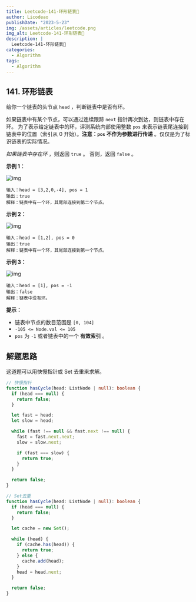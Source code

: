 ```yaml
---
title: Leetcode-141-环形链表📌
author: Licodeao
publishDate: "2023-5-23"
img: /assets/articles/leetcode.png
img_alt: Leetcode-141-环形链表📌
description: |
  Leetcode-141-环形链表📌
categories:
  - Algorithm
tags:
  - Algorithm
---
```


## 141. 环形链表

给你一个链表的头节点 `head` ，判断链表中是否有环。

如果链表中有某个节点，可以通过连续跟踪 `next` 指针再次到达，则链表中存在环。 为了表示给定链表中的环，评测系统内部使用整数 `pos` 来表示链表尾连接到链表中的位置（索引从 0 开始）。**注意：`pos` 不作为参数进行传递** 。仅仅是为了标识链表的实际情况。

_如果链表中存在环_ ，则返回 `true` 。 否则，返回 `false` 。

**示例 1：**

![img](https://assets.leetcode-cn.com/aliyun-lc-upload/uploads/2018/12/07/circularlinkedlist.png)

```
输入：head = [3,2,0,-4], pos = 1
输出：true
解释：链表中有一个环，其尾部连接到第二个节点。
```

**示例 2：**

![img](https://assets.leetcode-cn.com/aliyun-lc-upload/uploads/2018/12/07/circularlinkedlist_test2.png)

```
输入：head = [1,2], pos = 0
输出：true
解释：链表中有一个环，其尾部连接到第一个节点。
```

**示例 3：**

![img](https://assets.leetcode-cn.com/aliyun-lc-upload/uploads/2018/12/07/circularlinkedlist_test3.png)

```
输入：head = [1], pos = -1
输出：false
解释：链表中没有环。
```

**提示：**

- 链表中节点的数目范围是 `[0, 104]`
- `-105 <= Node.val <= 105`
- `pos` 为 `-1` 或者链表中的一个 **有效索引** 。

## 解题思路

这道题可以用快慢指针或 Set 去重来求解。

```typescript
// 快慢指针
function hasCycle(head: ListNode | null): boolean {
  if (head === null) {
    return false;
  }

  let fast = head;
  let slow = head;

  while (fast !== null && fast.next !== null) {
    fast = fast.next.next;
    slow = slow.next;

    if (fast === slow) {
      return true;
    }
  }

  return false;
}
```

```typescript
// Set去重
function hasCycle(head: ListNode | null): boolean {
  if (head === null) {
    return false;
  }

  let cache = new Set();

  while (head) {
    if (cache.has(head)) {
      return true;
    } else {
      cache.add(head);
    }
    head = head.next;
  }

  return false;
}
```
